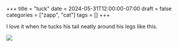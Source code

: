 +++
title = "tuck"
date = 2024-05-31T12:00:00-07:00
draft = false
categories = ["zapp", "cat"]
tags = []
+++

I love it when he tucks his tail neatly around his legs like this.

![](./tuck.png)
